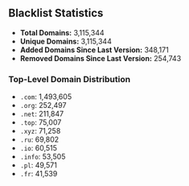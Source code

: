 ## Blacklist Statistics

- **Total Domains:** 3,115,344
- **Unique Domains:** 3,115,344
- **Added Domains Since Last Version:** 348,171
- **Removed Domains Since Last Version:** 254,743

### Top-Level Domain Distribution

-  `.com`: 1,493,605
-  `.org`: 252,497
-  `.net`: 211,847
-  `.top`: 75,007
-  `.xyz`: 71,258
-  `.ru`: 69,802
-  `.io`: 60,515
-  `.info`: 53,505
-  `.pl`: 49,571
-  `.fr`: 41,539
